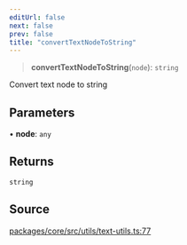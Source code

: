 ```yaml
---
editUrl: false
next: false
prev: false
title: "convertTextNodeToString"
---
```


> **convertTextNodeToString**(`node`): `string`

Convert text node to string

## Parameters

• **node**: `any`

## Returns

`string`

## Source

[packages/core/src/utils/text-utils.ts:77](https://github.com/dgmjs/dgmjs/blob/main/packages/core/src/utils/text-utils.ts#L77)
